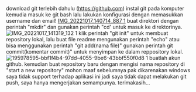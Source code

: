 download git terlebih dahulu (https://github.com)
instal git pada komputer
kemudia masuk ke git bash lalu lakukan konfigurasi dengan memasukkan username dan email! [IMG_20221017_140714_887 1](https://user-images.githubusercontent.com/115962377/196111673-ba1b3291-2ab3-4ef4-9291-17435126c64e.jpg)
buat direktori dengan perintah "mkdir" dan gunakan perintah "cd' untuk masuk ke direktorinya. ![IMG_20221017_141319_132 1](https://user-images.githubusercontent.com/115962377/196112501-fa8d5496-21f1-4e29-b764-c7375163b960.jpg)
klik perintah "git init" untuk membuat repository lokal, lalu buat file readme mengunakan perintah "echo" atau bisa menggunakan perintah "git add(nama file)"
gunakan perintah git commit(komentar commit)" untuk menyimpan ke dalam reppository lokal.![195978595-bbf1f4b4-97dd-4055-9be6-43bbf550f0d8 1](https://user-images.githubusercontent.com/115962377/196113643-a77b6164-7072-41ff-8172-e2ccc0d3717a.png)
buatlah akun github. kemudian buat repository baru dengan mengisi nama repository di "start a new repository"
mohon maaf sebelumnya pak dikarenakan windows saya tidak support terhadap aplikasi ini jadi saya tidak dapat melakukan git push, saya hanya mengerjakan semampunya. terimakasih...
